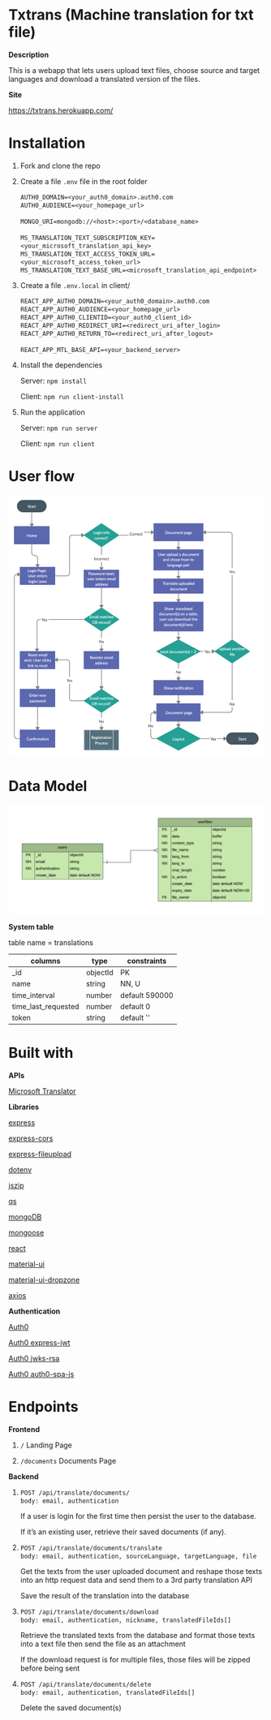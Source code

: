 # Txtrans (Machine translation for txt file)

__Description__

This is a webapp that lets users upload text files, choose source and target languages and download a translated version of the files.

__Site__

https://txtrans.herokuapp.com/

# Installation

1.  Fork and clone the repo

2.  Create a file `.env` file in the root folder

    ```
    AUTH0_DOMAIN=<your_auth0_domain>.auth0.com
    AUTH0_AUDIENCE=<your_homepage_url>

    MONGO_URI=mongodb://<host>:<port>/<database_name>

    MS_TRANSLATION_TEXT_SUBSCRIPTION_KEY=<your_microsoft_translation_api_key>
    MS_TRANSLATION_TEXT_ACCESS_TOKEN_URL=<your_microsoft_access_token_url>
    MS_TRANSLATION_TEXT_BASE_URL=<microsoft_translation_api_endpoint>
    ```

3. Create a file `.env.local` in client/

    ```
    REACT_APP_AUTH0_DOMAIN=<your_auth0_domain>.auth0.com
    REACT_APP_AUTH0_AUDIENCE=<your_homepage_url>
    REACT_APP_AUTH0_CLIENTID=<your_auth0_client_id>
    REACT_APP_AUTH0_REDIRECT_URI=<redirect_uri_after_login>
    REACT_APP_AUTH0_RETURN_TO=<redirect_uri_after_logout>

    REACT_APP_MTL_BASE_API=<your_backend_server>
    ```

4.  Install the dependencies

    Server: `npm install`
    
    Client: `npm run client-install`

5.  Run the application

    Server: `npm run server`

    Client: `npm run client`

# User flow

![user_flow](./images/UserFlow.png)

# Data Model

![data_model](./images/ERD.png)

__System table__

table name = translations

| columns               | type     | constraints    | 
| --------------------- | -------- | -------------- | 
| _id                   | objectId | PK             | 
| name                  |   string | NN, U          | 
| time_interval         |   number | default 590000 | 
| time_last_requested   |   number | default 0      | 
| token                 |   string | default ''     | 

# Built with

__APIs__

[Microsoft Translator](https://www.microsoft.com/en-us/translator/)

__Libraries__

[express](https://expressjs.com/)

[express-cors](https://github.com/expressjs/cors)

[express-fileupload](https://github.com/richardgirges/express-fileupload)

[dotenv](https://github.com/motdotla/dotenv)

[jszip](https://stuk.github.io/jszip/)

[qs](https://github.com/ljharb/qs)

[mongoDB](https://www.mongodb.com/)

[mongoose](https://mongoosejs.com/)

[react](https://reactjs.org/)

[material-ui](https://material-ui.com/)

[material-ui-dropzone](https://github.com/Yuvaleros/material-ui-dropzone)

[axios](https://github.com/axios/axios)

__Authentication__

[Auth0](https://auth0.com/)

[Auth0 express-jwt](https://github.com/auth0/express-jwt)

[Auth0 jwks-rsa](https://github.com/auth0/node-jwks-rsa)

[Auth0 auth0-spa-js](https://github.com/auth0/auth0-spa-js)

# Endpoints

__Frontend__

1. `/` Landing Page
   
2. `/documents` Documents Page

__Backend__

1.  ```
    POST /api/translate/documents/
    body: email, authentication
    ```

    If a user is login for the first time then persist the user to the database.
   
    If it’s an existing user, retrieve their saved documents (if any).

2. ```
   POST /api/translate/documents/translate
   body: email, authentication, sourceLanguage, targetLanguage, file
   ```
     
   Get the texts from the user uploaded document and reshape those texts into an http request data and send them to a 3rd party translation API
   
   Save the result of the translation into the database

3. ```
   POST /api/translate/documents/download
   body: email, authentication, nickname, translatedFileIds[]
   ```
   
   Retrieve the translated texts from the database and format those texts into a text file then send the file as an attachment

   If the download request is for multiple files, those files will be zipped before being sent

4. ```
   POST /api/translate/documents/delete
   body: email, authentication, translatedFileIds[]
   ```
   
   Delete the saved document(s)
